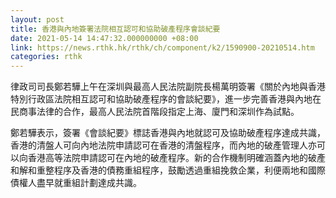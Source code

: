 ```yaml
---
layout: post
title: 香港與內地簽署法院相互認可和協助破產程序會談紀要
date: 2021-05-14 14:47:32.000000000 +08:00
link: https://news.rthk.hk/rthk/ch/component/k2/1590900-20210514.htm
categories: rthk
---
```


律政司司長鄭若驊上午在深圳與最高人民法院副院長楊萬明簽署《關於內地與香港特別行政區法院相互認可和協助破產程序的會談紀要》，進一步完善香港與內地在民商事法律的合作，最高人民法院首階段指定上海、廈門和深圳作為試點。

鄭若驊表示，簽署《會談紀要》標誌香港與內地就認可及協助破產程序達成共識，香港的清盤人可向內地法院申請認可在香港的清盤程序，而內地的破產管理人亦可以向香港高等法院申請認可在內地的破產程序。新的合作機制明確涵蓋內地的破產和解和重整程序及香港的債務重組程序，鼓勵透過重組挽救企業，利便兩地和國際債權人盡早就重組計劃達成共識。

